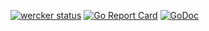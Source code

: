 [![wercker status](https://app.wercker.com/status/620e72eed2fdf6afbc5a7f1e5ca943f4/s/master "wercker status")](https://app.wercker.com/project/byKey/620e72eed2fdf6afbc5a7f1e5ca943f4)
[![Go Report Card](https://goreportcard.com/badge/github.com/wayneashleyberry/dayzero-app)](https://goreportcard.com/report/github.com/wayneashleyberry/dayzero-app)
[![GoDoc](https://godoc.org/github.com/wayneashleyberry/dayzero-app?status.svg)](https://godoc.org/github.com/wayneashleyberry/dayzero-app)
